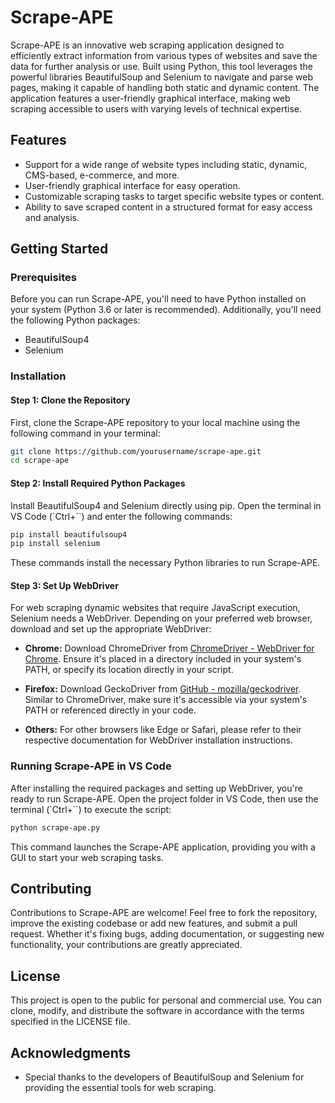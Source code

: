 # Scrape-APE

Scrape-APE is an innovative web scraping application designed to efficiently extract information from various types of websites and save the data for further analysis or use. Built using Python, this tool leverages the powerful libraries BeautifulSoup and Selenium to navigate and parse web pages, making it capable of handling both static and dynamic content. The application features a user-friendly graphical interface, making web scraping accessible to users with varying levels of technical expertise.

## Features

- Support for a wide range of website types including static, dynamic, CMS-based, e-commerce, and more.
- User-friendly graphical interface for easy operation.
- Customizable scraping tasks to target specific website types or content.
- Ability to save scraped content in a structured format for easy access and analysis.

## Getting Started

### Prerequisites

Before you can run Scrape-APE, you'll need to have Python installed on your system (Python 3.6 or later is recommended). Additionally, you'll need the following Python packages:

- BeautifulSoup4
- Selenium

### Installation

#### Step 1: Clone the Repository

First, clone the Scrape-APE repository to your local machine using the following command in your terminal:

```sh
git clone https://github.com/yourusername/scrape-ape.git
cd scrape-ape
```

#### Step 2: Install Required Python Packages

Install BeautifulSoup4 and Selenium directly using pip. Open the terminal in VS Code (`Ctrl+``) and enter the following commands:

```sh
pip install beautifulsoup4
pip install selenium
```

These commands install the necessary Python libraries to run Scrape-APE.

#### Step 3: Set Up WebDriver

For web scraping dynamic websites that require JavaScript execution, Selenium needs a WebDriver. Depending on your preferred web browser, download and set up the appropriate WebDriver:

- **Chrome:** Download ChromeDriver from [ChromeDriver - WebDriver for Chrome](https://sites.google.com/a/chromium.org/chromedriver/). Ensure it's placed in a directory included in your system's PATH, or specify its location directly in your script.
  
- **Firefox:** Download GeckoDriver from [GitHub - mozilla/geckodriver](https://github.com/mozilla/geckodriver/releases). Similar to ChromeDriver, make sure it's accessible via your system's PATH or referenced directly in your code.

- **Others:** For other browsers like Edge or Safari, please refer to their respective documentation for WebDriver installation instructions.

### Running Scrape-APE in VS Code

After installing the required packages and setting up WebDriver, you're ready to run Scrape-APE. Open the project folder in VS Code, then use the terminal (`Ctrl+``) to execute the script:

```sh
python scrape-ape.py
```

This command launches the Scrape-APE application, providing you with a GUI to start your web scraping tasks.

## Contributing

Contributions to Scrape-APE are welcome! Feel free to fork the repository, improve the existing codebase or add new features, and submit a pull request. Whether it's fixing bugs, adding documentation, or suggesting new functionality, your contributions are greatly appreciated.

## License

This project is open to the public for personal and commercial use. You can clone, modify, and distribute the software in accordance with the terms specified in the LICENSE file.

## Acknowledgments

- Special thanks to the developers of BeautifulSoup and Selenium for providing the essential tools for web scraping.